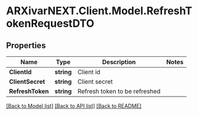 # ARXivarNEXT.Client.Model.RefreshTokenRequestDTO
## Properties

Name | Type | Description | Notes
------------ | ------------- | ------------- | -------------
**ClientId** | **string** | Client id | 
**ClientSecret** | **string** | Client secret | 
**RefreshToken** | **string** | Refresh token to be refreshed | 

[[Back to Model list]](../README.md#documentation-for-models) [[Back to API list]](../README.md#documentation-for-api-endpoints) [[Back to README]](../README.md)

